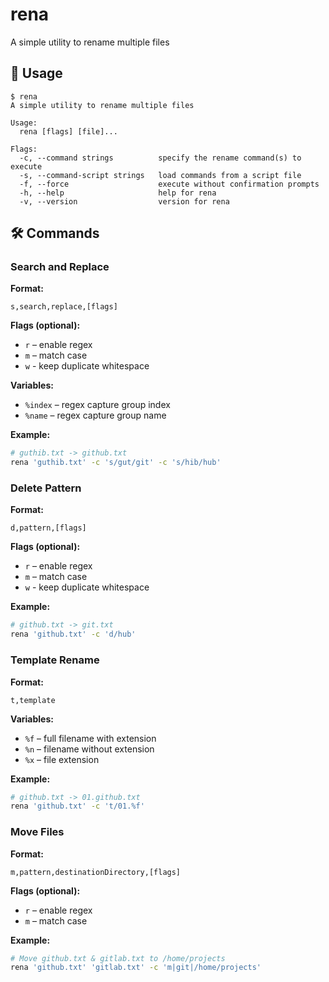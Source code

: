 # rena

A simple utility to rename multiple files

## 🚀 Usage

```
$ rena
A simple utility to rename multiple files

Usage:
  rena [flags] [file]...

Flags:
  -c, --command strings          specify the rename command(s) to execute
  -s, --command-script strings   load commands from a script file
  -f, --force                    execute without confirmation prompts
  -h, --help                     help for rena
  -v, --version                  version for rena
```

## 🛠️ Commands

### Search and Replace

**Format:**

```
s,search,replace,[flags]
```

**Flags (optional):**

- `r` – enable regex
- `m` – match case
- `w` - keep duplicate whitespace

**Variables:**

- `%index` – regex capture group index
- `%name` – regex capture group name

**Example:**

```bash
# guthib.txt -> github.txt
rena 'guthib.txt' -c 's/gut/git' -c 's/hib/hub'
```

### Delete Pattern

**Format:**

```
d,pattern,[flags]
```

**Flags (optional):**

- `r` – enable regex
- `m` – match case
- `w` - keep duplicate whitespace

**Example:**

```bash
# github.txt -> git.txt
rena 'github.txt' -c 'd/hub'
```

### Template Rename

**Format:**

```
t,template
```

**Variables:**

- `%f` – full filename with extension
- `%n` – filename without extension
- `%x` – file extension

**Example:**

```bash
# github.txt -> 01.github.txt
rena 'github.txt' -c 't/01.%f'
```

### Move Files

**Format:**

```
m,pattern,destinationDirectory,[flags]
```

**Flags (optional):**

- `r` – enable regex
- `m` – match case

**Example:**

```bash
# Move github.txt & gitlab.txt to /home/projects
rena 'github.txt' 'gitlab.txt' -c 'm|git|/home/projects'
```
